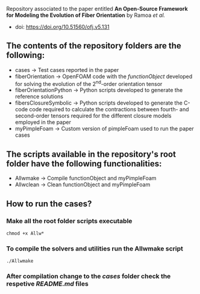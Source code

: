 Repository associated to the paper entitled **An Open-Source Framework for Modeling the Evolution of Fiber Orientation** by Ramoa *et al.*
* doi: https://doi.org/10.51560/ofj.v5.131


## The contents of the repository folders are the following: 
 * cases &rarr; Test cases reported in the paper
 * fiberOrientation &rarr; OpenFOAM code with the *functionObject* developed for solving the evolution of the 2<sup>nd</sup>-order orientation tensor 
 * fiberOrientationPython &rarr; Python scripts developed to generate the reference solutions
 * fibersClosureSymbolic &rarr;  Python scripts developed to generate the C-code code required to calculate the contractions between fourth- and second-order tensors required for the different closure models employed in the paper
 * myPimpleFoam &rarr; Custom version of pimpleFoam used to run the paper cases
 
## The scripts available in the repository's root folder have the following functionalities:
* Allwmake &rarr; Compile functionObject and myPimpleFoam
* Allwclean &rarr; Clean functionObject and myPimpleFoam


## How to run the cases?
### Make all the root folder scripts executable
```
chmod +x Allw*
```
### To compile the solvers and utilities run the Allwmake script
```
./Allwmake
```
### After compilation change to the *cases* folder check the respetive *README.md* files